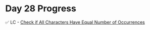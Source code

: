 # Day 28 Progress

✅ LC - [Check if All Characters Have Equal Number of Occurrences](https://leetcode.com/problems/check-if-all-characters-have-equal-number-of-occurrences/)
